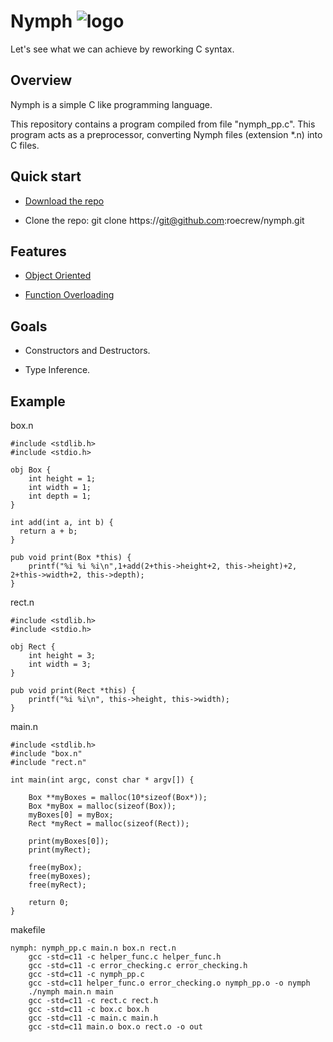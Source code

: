 # Nymph ![logo](http://icons.iconarchive.com/icons/iron-devil/ids-game-world/32/Fairy-icon.png)

Let's see what we can achieve by reworking C syntax.

## Overview

Nymph is a simple C like programming language.

This repository contains a program compiled from file "nymph_pp.c". This program acts as a preprocessor, converting Nymph files (extension \*.n) into C files.

## Quick start

* [Download the repo](https://github.com/roecrew/nymph/archive/master.zip)

* Clone the repo: git clone ht&#8203;tps://git@github.com:roecrew/nymph.git

## Features

* [Object Oriented](https://en.wikipedia.org/wiki/Object-oriented_programming)

* [Function Overloading](https://en.wikipedia.org/wiki/Function_overloading)

## Goals

* Constructors and Destructors.

* Type Inference.

## Example
box.n

    #include <stdlib.h>
    #include <stdio.h>

    obj Box {
        int height = 1;
        int width = 1;
        int depth = 1;
    }

    int add(int a, int b) {
      return a + b;
    }

    pub void print(Box *this) {
        printf("%i %i %i\n",1+add(2+this->height+2, this->height)+2, 2+this->width+2, this->depth);
    }

rect.n

    #include <stdlib.h>
    #include <stdio.h>

    obj Rect {
        int height = 3;
        int width = 3;
    }

    pub void print(Rect *this) {
        printf("%i %i\n", this->height, this->width);
    }

main.n

    #include <stdlib.h>
    #include "box.n"
    #include "rect.n"

    int main(int argc, const char * argv[]) {

        Box **myBoxes = malloc(10*sizeof(Box*));
        Box *myBox = malloc(sizeof(Box));
        myBoxes[0] = myBox;
        Rect *myRect = malloc(sizeof(Rect));

        print(myBoxes[0]);
        print(myRect);

        free(myBox);
        free(myBoxes);
        free(myRect);

        return 0;
    }

makefile
```make
nymph: nymph_pp.c main.n box.n rect.n
	gcc -std=c11 -c helper_func.c helper_func.h
	gcc -std=c11 -c error_checking.c error_checking.h
	gcc -std=c11 -c nymph_pp.c
	gcc -std=c11 helper_func.o error_checking.o nymph_pp.o -o nymph
	./nymph main.n main
	gcc -std=c11 -c rect.c rect.h
	gcc -std=c11 -c box.c box.h
	gcc -std=c11 -c main.c main.h
	gcc -std=c11 main.o box.o rect.o -o out
```
